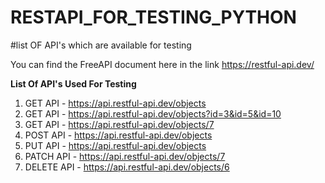 # RESTAPI_FOR_TESTING_PYTHON

#list OF API's which are available for testing

You can find the FreeAPI document here in the link 
  https://restful-api.dev/

**List Of API's Used For Testing**
1. GET API - https://api.restful-api.dev/objects
2. GET API - https://api.restful-api.dev/objects?id=3&id=5&id=10
3. GET API - https://api.restful-api.dev/objects/7
4. POST API - https://api.restful-api.dev/objects
5. PUT API - https://api.restful-api.dev/objects
6. PATCH API - https://api.restful-api.dev/objects/7
7. DELETE API -  https://api.restful-api.dev/objects/6
